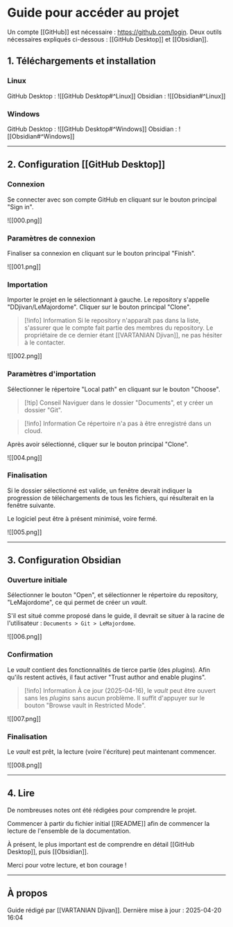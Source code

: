 # Guide pour accéder au projet 
Un compte [[GitHub]] est nécessaire : https://github.com/login. 
Deux outils nécessaires expliqués ci-dessous : [[GitHub Desktop]] et [[Obsidian]]. 

## 1. Téléchargements et installation 
### Linux 
GitHub Desktop : 
![[GitHub Desktop#^Linux]] 
Obsidian : 
![[Obsidian#^Linux]] 
### Windows 
GitHub Desktop : 
![[GitHub Desktop#^Windows]] 
Obsidian : 
![[Obsidian#^Windows]] 

---
<div style="page-break-after: always;"></div>

## 2. Configuration [[GitHub Desktop]] 
### Connexion 
Se connecter avec son compte GitHub en cliquant sur le bouton principal "Sign in". 

![[000.png]] 

<div style="page-break-after: always;"></div>

### Paramètres de connexion 
Finaliser sa connexion en cliquant sur le bouton principal "Finish". 

![[001.png]] 
<div style="page-break-after: always;"></div>

### Importation 
Importer le projet en le sélectionnant à gauche. 
Le repository s'appelle "DDjivan/LeMajordome". 
Cliquer sur le bouton principal "Clone". 

> [!info] Information
> Si le repository n'apparaît pas dans la liste, s'assurer que le compte fait partie des membres du repository. Le propriétaire de ce dernier étant [[VARTANIAN Djivan]], ne pas hésiter à le contacter.

![[002.png]] 
<div style="page-break-after: always;"></div>

### Paramètres d'importation  
Sélectionner le répertoire "Local path" en cliquant sur le bouton "Choose". 

> [!tip] Conseil 
> Naviguer dans le dossier "Documents", et y créer un dossier "Git". 

> [!info] Information
> Ce répertoire n'a pas à être enregistré dans un cloud. 
 
Après avoir sélectionné, cliquer sur le bouton principal "Clone". 

![[004.png]] 
<div style="page-break-after: always;"></div>

### Finalisation 
Si le dossier sélectionné est valide, un fenêtre devrait indiquer la progression de téléchargements de tous les fichiers, qui résulterait en la fenêtre suivante. 

Le logiciel peut être à présent minimisé, voire fermé. 

![[005.png]] 

---
<div style="page-break-after: always;"></div>

## 3. Configuration Obsidian 
### Ouverture initiale 
Sélectionner le bouton "Open", et sélectionner le répertoire du repository, "LeMajordome", ce qui permet de créer un *vault*. 

S'il est situé comme proposé dans le guide, il devrait se situer à la racine de l'utilisateur : `Documents > Git > LeMajordome`. 

![[006.png]]
<div style="page-break-after: always;"></div>

### Confirmation  
Le *vault* contient des fonctionnalités de tierce partie (des *plugins*). 
Afin qu'ils restent activés, il faut activer "Trust author and enable plugins". 

> [!info] Information 
> À ce jour (2025-04-16), le *vault* peut être ouvert sans les *plugins* sans aucun problème. Il suffit d'appuyer sur le bouton "Browse vault in Restricted Mode". 

![[007.png]] 
<div style="page-break-after: always;"></div>

### Finalisation 
Le *vault* est prêt, la lecture (voire l'écriture) peut maintenant commencer. 

![[008.png]] 

---
<div style="page-break-after: always;"></div>

## 4. Lire 
De nombreuses notes ont été rédigées pour comprendre le projet. 

Commencer à partir du fichier initial [[README]] afin de commencer la lecture de l'ensemble de la documentation. 

À présent, le plus important est de comprendre en détail [[GitHub Desktop]], puis [[Obsidian]]. 

Merci pour votre lecture, et bon courage ! 

---

## À propos 
Guide rédigé par [[VARTANIAN Djivan]]. 
Dernière mise à jour : 2025-04-20 16:04 
